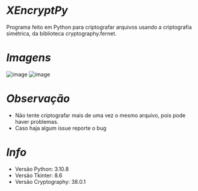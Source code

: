 # _XEncryptPy_
Programa feito em Python para criptografar arquivos usando a criptografia simétrica, da biblioteca cryptography.fernet.

# _Imagens_
![image](https://user-images.githubusercontent.com/62616207/195820034-69d01908-09aa-4264-9b9b-42241b694ea8.png)
![image](https://user-images.githubusercontent.com/62616207/195820251-658e88aa-0c74-45b0-98eb-0642a6558244.png)

# _Observação_
- Não tente criptografar mais de uma vez o mesmo arquivo, pois pode haver problemas.
- Caso haja algum issue reporte o bug 

# _Info_

- Versão Python:        3.10.8
- Versão Tkinter:       8.6
- Versão Cryptography:  38.0.1
